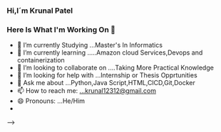 ### Hi,I´m Krunal Patel
### Here Is What I'm Working On  👋






- 🔭 I’m currently Studying ...Master's In Informatics
- 🌱 I’m currently learning .....Amazon cloud  Services,Devops and containerization 
- 👯 I’m looking to collaborate on ....Taking More Practical Knowledge
- 🤔 I’m looking for help with ...Internship  or Thesis Opprtunities
- 💬 Ask me about ...Python,Java Script,HTML,CICD,Git,Docker
- 📫 How to reach me: ...krunal12312@gmail.com
- 😄 Pronouns: ...He/Him
- 
-->
